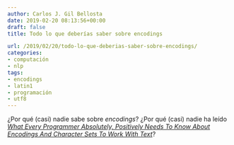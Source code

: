 ```yaml
---
author: Carlos J. Gil Bellosta
date: 2019-02-20 08:13:56+00:00
draft: false
title: Todo lo que deberías saber sobre encodings

url: /2019/02/20/todo-lo-que-deberias-saber-sobre-encodings/
categories:
- computación
- nlp
tags:
- encodings
- latin1
- programación
- utf8
---
```





¿Por qué (casi) nadie sabe sobre _encodings_? ¿Por qué (casi) nadie ha leído _[What Every Programmer Absolutely, Positively Needs To Know About Encodings And Character Sets To Work With Text](http://kunststube.net/encoding/)_?



